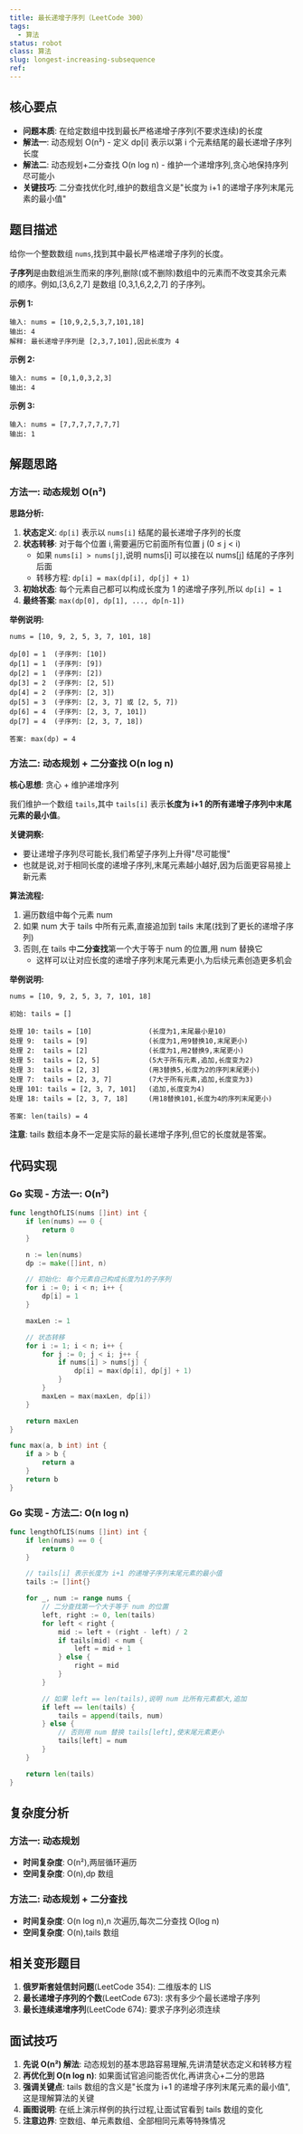 ```yaml
---
title: 最长递增子序列（LeetCode 300）
tags:
  - 算法
status: robot
class: 算法
slug: longest-increasing-subsequence
ref:
---
```


## 核心要点

- **问题本质**: 在给定数组中找到最长严格递增子序列(不要求连续)的长度
- **解法一**: 动态规划 O(n²) - 定义 dp[i] 表示以第 i 个元素结尾的最长递增子序列长度
- **解法二**: 动态规划+二分查找 O(n log n) - 维护一个递增序列,贪心地保持序列尽可能小
- **关键技巧**: 二分查找优化时,维护的数组含义是"长度为 i+1 的递增子序列末尾元素的最小值"

## 题目描述

给你一个整数数组 `nums`,找到其中最长严格递增子序列的长度。

**子序列**是由数组派生而来的序列,删除(或不删除)数组中的元素而不改变其余元素的顺序。例如,[3,6,2,7] 是数组 [0,3,1,6,2,2,7] 的子序列。

**示例 1:**
```
输入: nums = [10,9,2,5,3,7,101,18]
输出: 4
解释: 最长递增子序列是 [2,3,7,101],因此长度为 4
```

**示例 2:**
```
输入: nums = [0,1,0,3,2,3]
输出: 4
```

**示例 3:**
```
输入: nums = [7,7,7,7,7,7,7]
输出: 1
```

## 解题思路

### 方法一: 动态规划 O(n²)

**思路分析:**

1. **状态定义**: `dp[i]` 表示以 `nums[i]` 结尾的最长递增子序列的长度
2. **状态转移**: 对于每个位置 i,需要遍历它前面所有位置 j (0 ≤ j < i)
   - 如果 `nums[i] > nums[j]`,说明 nums[i] 可以接在以 nums[j] 结尾的子序列后面
   - 转移方程: `dp[i] = max(dp[i], dp[j] + 1)`
3. **初始状态**: 每个元素自己都可以构成长度为 1 的递增子序列,所以 `dp[i] = 1`
4. **最终答案**: `max(dp[0], dp[1], ..., dp[n-1])`

**举例说明:**
```
nums = [10, 9, 2, 5, 3, 7, 101, 18]

dp[0] = 1  (子序列: [10])
dp[1] = 1  (子序列: [9])
dp[2] = 1  (子序列: [2])
dp[3] = 2  (子序列: [2, 5])
dp[4] = 2  (子序列: [2, 3])
dp[5] = 3  (子序列: [2, 3, 7] 或 [2, 5, 7])
dp[6] = 4  (子序列: [2, 3, 7, 101])
dp[7] = 4  (子序列: [2, 3, 7, 18])

答案: max(dp) = 4
```

### 方法二: 动态规划 + 二分查找 O(n log n)

**核心思想**: 贪心 + 维护递增序列

我们维护一个数组 `tails`,其中 `tails[i]` 表示**长度为 i+1 的所有递增子序列中末尾元素的最小值**。

**关键洞察:**
- 要让递增子序列尽可能长,我们希望子序列上升得"尽可能慢"
- 也就是说,对于相同长度的递增子序列,末尾元素越小越好,因为后面更容易接上新元素

**算法流程:**

1. 遍历数组中每个元素 num
2. 如果 num 大于 tails 中所有元素,直接追加到 tails 末尾(找到了更长的递增子序列)
3. 否则,在 tails 中**二分查找**第一个大于等于 num 的位置,用 num 替换它
   - 这样可以让对应长度的递增子序列末尾元素更小,为后续元素创造更多机会

**举例说明:**
```
nums = [10, 9, 2, 5, 3, 7, 101, 18]

初始: tails = []

处理 10: tails = [10]              (长度为1,末尾最小是10)
处理 9:  tails = [9]               (长度为1,用9替换10,末尾更小)
处理 2:  tails = [2]               (长度为1,用2替换9,末尾更小)
处理 5:  tails = [2, 5]            (5大于所有元素,追加,长度变为2)
处理 3:  tails = [2, 3]            (用3替换5,长度为2的序列末尾更小)
处理 7:  tails = [2, 3, 7]         (7大于所有元素,追加,长度变为3)
处理 101: tails = [2, 3, 7, 101]   (追加,长度变为4)
处理 18: tails = [2, 3, 7, 18]     (用18替换101,长度为4的序列末尾更小)

答案: len(tails) = 4
```

**注意**: tails 数组本身不一定是实际的最长递增子序列,但它的长度就是答案。

## 代码实现

### Go 实现 - 方法一: O(n²)

```go
func lengthOfLIS(nums []int) int {
    if len(nums) == 0 {
        return 0
    }

    n := len(nums)
    dp := make([]int, n)

    // 初始化: 每个元素自己构成长度为1的子序列
    for i := 0; i < n; i++ {
        dp[i] = 1
    }

    maxLen := 1

    // 状态转移
    for i := 1; i < n; i++ {
        for j := 0; j < i; j++ {
            if nums[i] > nums[j] {
                dp[i] = max(dp[i], dp[j] + 1)
            }
        }
        maxLen = max(maxLen, dp[i])
    }

    return maxLen
}

func max(a, b int) int {
    if a > b {
        return a
    }
    return b
}
```

### Go 实现 - 方法二: O(n log n)

```go
func lengthOfLIS(nums []int) int {
    if len(nums) == 0 {
        return 0
    }

    // tails[i] 表示长度为 i+1 的递增子序列末尾元素的最小值
    tails := []int{}

    for _, num := range nums {
        // 二分查找第一个大于等于 num 的位置
        left, right := 0, len(tails)
        for left < right {
            mid := left + (right - left) / 2
            if tails[mid] < num {
                left = mid + 1
            } else {
                right = mid
            }
        }

        // 如果 left == len(tails),说明 num 比所有元素都大,追加
        if left == len(tails) {
            tails = append(tails, num)
        } else {
            // 否则用 num 替换 tails[left],使末尾元素更小
            tails[left] = num
        }
    }

    return len(tails)
}
```

## 复杂度分析

### 方法一: 动态规划
- **时间复杂度**: O(n²),两层循环遍历
- **空间复杂度**: O(n),dp 数组

### 方法二: 动态规划 + 二分查找
- **时间复杂度**: O(n log n),n 次遍历,每次二分查找 O(log n)
- **空间复杂度**: O(n),tails 数组

## 相关变形题目

1. **俄罗斯套娃信封问题**(LeetCode 354): 二维版本的 LIS
2. **最长递增子序列的个数**(LeetCode 673): 求有多少个最长递增子序列
3. **最长连续递增序列**(LeetCode 674): 要求子序列必须连续

## 面试技巧

1. **先说 O(n²) 解法**: 动态规划的基本思路容易理解,先讲清楚状态定义和转移方程
2. **再优化到 O(n log n)**: 如果面试官追问能否优化,再讲贪心+二分的思路
3. **强调关键点**: tails 数组的含义是"长度为 i+1 的递增子序列末尾元素的最小值",这是理解算法的关键
4. **画图说明**: 在纸上演示样例的执行过程,让面试官看到 tails 数组的变化
5. **注意边界**: 空数组、单元素数组、全部相同元素等特殊情况
